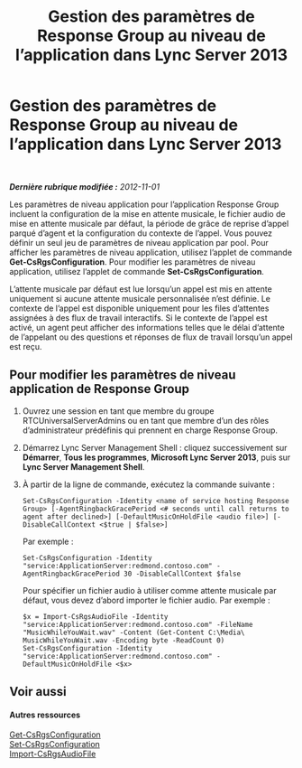 ﻿---
title: Gestion des paramètres de Response Group au niveau de l’application dans Lync Server 2013
TOCTitle: Gestion des paramètres de Response Group au niveau de l’application dans Lync Server 2013
ms:assetid: aab749a1-fa2d-4ce8-a6c6-ebcfa37ce02a
ms:mtpsurl: https://technet.microsoft.com/fr-fr/library/JJ721843(v=OCS.15)
ms:contentKeyID: 49891486
ms.date: 05/20/2016
mtps_version: v=OCS.15
ms.translationtype: HT
---

# Gestion des paramètres de Response Group au niveau de l’application dans Lync Server 2013

 

_**Dernière rubrique modifiée :** 2012-11-01_

Les paramètres de niveau application pour l’application Response Group incluent la configuration de la mise en attente musicale, le fichier audio de mise en attente musicale par défaut, la période de grâce de reprise d’appel parqué d’agent et la configuration du contexte de l’appel. Vous pouvez définir un seul jeu de paramètres de niveau application par pool. Pour afficher les paramètres de niveau application, utilisez l’applet de commande **Get-CsRgsConfiguration**. Pour modifier les paramètres de niveau application, utilisez l’applet de commande **Set-CsRgsConfiguration**.

L’attente musicale par défaut est lue lorsqu’un appel est mis en attente uniquement si aucune attente musicale personnalisée n’est définie. Le contexte de l’appel est disponible uniquement pour les files d’attentes assignées à des flux de travail interactifs. Si le contexte de l’appel est activé, un agent peut afficher des informations telles que le délai d’attente de l’appelant ou des questions et réponses de flux de travail lorsqu’un appel est reçu.

## Pour modifier les paramètres de niveau application de Response Group

1.  Ouvrez une session en tant que membre du groupe RTCUniversalServerAdmins ou en tant que membre d’un des rôles d’administrateur prédéfinis qui prennent en charge Response Group.

2.  Démarrez Lync Server Management Shell : cliquez successivement sur **Démarrer**, **Tous les programmes**, **Microsoft Lync Server 2013**, puis sur **Lync Server Management Shell**.

3.  À partir de la ligne de commande, exécutez la commande suivante :
    
        Set-CsRgsConfiguration -Identity <name of service hosting Response Group> [-AgentRingbackGracePeriod <# seconds until call returns to agent after declined>] [-DefaultMusicOnHoldFile <audio file>] [-DisableCallContext <$true | $false>]
    
    Par exemple :
    
        Set-CsRgsConfiguration -Identity "service:ApplicationServer:redmond.contoso.com" -AgentRingbackGracePeriod 30 -DisableCallContext $false
    
    Pour spécifier un fichier audio à utiliser comme attente musicale par défaut, vous devez d’abord importer le fichier audio. Par exemple :
    
        $x = Import-CsRgsAudioFile -Identity "service:ApplicationServer:redmond.contoso.com" -FileName "MusicWhileYouWait.wav" -Content (Get-Content C:\Media\ MusicWhileYouWait.wav -Encoding byte -ReadCount 0)
        Set-CsRgsConfiguration -Identity "service:ApplicationServer:redmond.contoso.com" -DefaultMusicOnHoldFile <$x>

## Voir aussi

#### Autres ressources

[Get-CsRgsConfiguration](https://docs.microsoft.com/powershell/module/skype/Get-CsRgsConfiguration)  
[Set-CsRgsConfiguration](https://docs.microsoft.com/en-us/powershell/module/skype/Set-CsRgsConfiguration)  
[Import-CsRgsAudioFile](https://docs.microsoft.com/powershell/module/skype/Import-CsRgsAudioFile)

